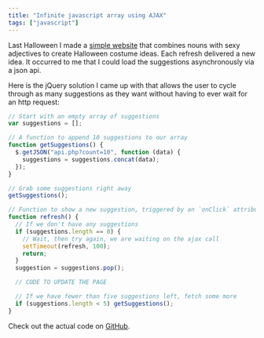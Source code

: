 ```yaml
---
title: "Infinite javascript array using AJAX"
tags: ["javascript"]
---
```


Last Halloween I made a [simple website] that combines nouns with sexy
adjectives to create Halloween costume ideas. Each refresh delivered a new
idea. It occurred to me that I could load the suggestions asynchronously via
a json api.

Here is the jQuery solution I came up with that allows the user to cycle
through as many suggestions as they want without having to ever wait for an
http request:

```javascript
// Start with an empty array of suggestions
var suggestions = [];

// A function to append 10 suggestions to our array
function getSuggestions() {
  $.getJSON("api.php?count=10", function (data) {
    suggestions = suggestions.concat(data);
  });
}

// Grab some suggestions right away
getSuggestions();

// Function to show a new suggestion, triggered by an `onClick` attribute
function refresh() {
  // If we don't have any suggestions
  if (suggestions.length == 0) {
    // Wait, then try again, we are waiting on the ajax call
    setTimeout(refresh, 100);
    return;
  }
  suggestion = suggestions.pop();

  // CODE TO UPDATE THE PAGE

  // If we have fewer than five suggestions left, fetch some more
  if (suggestions.length < 5) getSuggestions();
}
```

Check out the actual code on [GitHub].

[simple website]: http://whatthefuckshouldibeforhalloween.com
[github]: https://github.com/captbaritone/whatthefuckshouldibeforhalloween/blob/master/index.php
